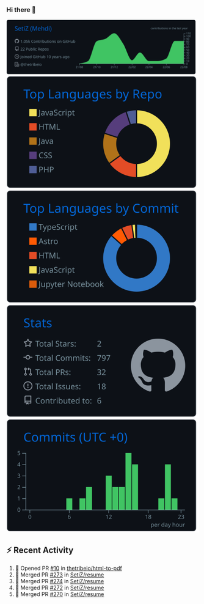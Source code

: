 ### Hi there 👋

![](https://raw.githubusercontent.com/SetiZ/SetiZ/master/profile-summary-card-output/github_dark/0-profile-details.svg)
![](https://raw.githubusercontent.com/SetiZ/SetiZ/master/profile-summary-card-output/github_dark/1-repos-per-language.svg)
![](https://raw.githubusercontent.com/SetiZ/SetiZ/master/profile-summary-card-output/github_dark/2-most-commit-language.svg)
![](https://raw.githubusercontent.com/SetiZ/SetiZ/master/profile-summary-card-output/github_dark/3-stats.svg)
![](https://raw.githubusercontent.com/SetiZ/SetiZ/master/profile-summary-card-output/github_dark/4-productive-time.svg)

## :zap: Recent Activity	

<!--START_SECTION:activity-->
1. 💪 Opened PR [#10](https://github.com/thetribeio/html-to-pdf/pull/10) in [thetribeio/html-to-pdf](https://github.com/thetribeio/html-to-pdf)
2. 🎉 Merged PR [#273](https://github.com/SetiZ/resume/pull/273) in [SetiZ/resume](https://github.com/SetiZ/resume)
3. 🎉 Merged PR [#274](https://github.com/SetiZ/resume/pull/274) in [SetiZ/resume](https://github.com/SetiZ/resume)
4. 🎉 Merged PR [#272](https://github.com/SetiZ/resume/pull/272) in [SetiZ/resume](https://github.com/SetiZ/resume)
5. 🎉 Merged PR [#270](https://github.com/SetiZ/resume/pull/270) in [SetiZ/resume](https://github.com/SetiZ/resume)
<!--END_SECTION:activity-->

<!--
**SetiZ/SetiZ** is a ✨ _special_ ✨ repository because its `README.md` (this file) appears on your GitHub profile.

Here are some ideas to get you started:

- 🔭 I’m currently working on ...
- 🌱 I’m currently learning ...
- 👯 I’m looking to collaborate on ...
- 🤔 I’m looking for help with ...
- 💬 Ask me about ...
- 📫 How to reach me: ...
- 😄 Pronouns: ...
- ⚡ Fun fact: ...
-->
